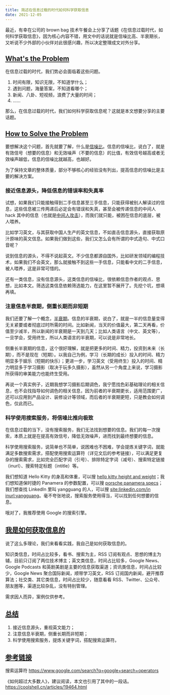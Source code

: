 ```yaml
---
title: 简述在信息过载的时代如何科学获取信息
date: 2021-12-05
---
```


最近，有幸在公司的 brown bag 技术午餐会上分享了话题《在信息过载时代，如何科学获取信息》，因为核心内容不错，用文中的话说就是信噪比高、半衰期长，又听说不少外部的小伙伴对此很感兴趣，所以决定整理成文对外分享。

<!-- more -->

## [What's the Problem](#anchor---what-is-the-problem)

在信息过载的时代，我们势必会面临着这些问题。

1. 时间有限，知识无限，不知道学什么；
2. 遇到问题，海量答案，不知道看哪个；
3. 新闻、八卦、短视频，浪费了大量的时间；
4. ……

那么，在信息过载的时代，我们如何科学获取信息呢？这就是本文想要分享的主要话题。

## [How to Solve the Problem](#anchor---how-to-solve-the-problem)

要想解决这个问题，首先就要了解，什么是[信噪比](https://zh.wikipedia.org/wiki/%E4%BF%A1%E5%99%AA%E6%AF%94)。信息的信噪比，说白了，就是有效信号（想要的信息）和无效噪声（不要的信息）的比值，有效信号越高或者无效噪声越低，信息的信噪比就越高，也越好。

为了保持文章的整体质量，部分不够核心的经验没有列出，提高信息的信噪比是主要的解决方案。

### 接近信息源头，降低信息的错误率和失真率

试想，如果我们只能接触得到二手信息甚至三手信息，只能获得被别人解读过的信息，这些信息被三传两递后必定会有错误和失真，甚至会被传递信息的中间人 hack 其中的信息（也就是[中间人攻击](https://zh.wikipedia.org/wiki/%E4%B8%AD%E9%97%B4%E4%BA%BA%E6%94%BB%E5%87%BB)），而我们就只能，被困在信息的底层，被人喂养。

比如学习英文，与其获取中国人生产的英文信息，不如直击信息源头，直接获取原汁原味的英文信息。如果我们做到这些，我们又怎么会有所谓的中式造句、中式口音呢？

说到信息的源头，不得不说起英文。不少信息都源自国外，比如研发领域的编程技术，如果我们不会英文，那么就接触不到这些一手信息，只能看中文的二手信息，被人喂养，这是非常可惜的。

还有一类信息，没有信息源头，这类信息的信噪比，很依赖信息作者的观点、思想，比如本文。筛选这类信息依赖筛选能力，在这里暂不展开了。先挖个坑，想填再填。

### 注意信息半衰期，侧重长期而非短期

我们还要了解一个概念，[半衰期](https://zh.wikipedia.org/wiki/%E5%8D%8A%E8%A1%B0%E6%9C%9F)。信息的半衰期，说白了，就是一半的信息量变得无关紧要或者彻底过时所需的时间。比如新闻，当天的价值最大，第二天再看，价值至少减半，所以新闻的半衰期是一天到几天；比如人类语言（中文、英文等），一旦学会，受用终生，所以人类语言的半衰期，可以说是非常地长。

侧重长半衰期的信息，这个很好理解，就是把更多的时间、精力，投资到未来（长期），而不是现在（短期）。以我自己为例，学习（长期的成长）投入的时间、精力明显多于娱乐（短期的快乐）；更进一步，学习英文（受用终生）投入的时间、精力明显多于学习摄影（取决于玩多久摄影），虽然从另一个角度上来说，学习摄影所获得的审美能力也能终生受用。

再说一个真实例子，近期我想学习摄影后期调色，我宁愿找色彩基础理论的相关信息，也不会找指导如何调色的相关信息，因为前者的半衰期更长，适用范围更广，还可以应用到产品设计、装修设计等领域，而后者的半衰期更短，只是教会如何调色，仅此而已。

### 科学使用搜索服务，将信噪比推向极致

在信息过载的当下，没有搜索服务，我们无法找到想要的信息。我们的每一次搜索，本质上就是在提高有效信号，降低无效噪声，进而找到最终想要的信息。

科学使用搜索服务，说简单也不简单，说困难也不困难，学会提炼关键字词，就能满足多数搜索需求，搭配使用搜索运算符（详见文后的参考链接），可以满足更复杂的搜索需求，比如完全匹配字词（引号）、排除特定字词（减号）、搜索特定链接（inurl）、搜索特定标题（intitle）等。

我们想知道 Hello Kitty 的身高和体重，可以搜 [hello kitty height and weight](https://www.google.com/search?q=hello+kitty+height+and+weight)；我们想知道保时捷的 Panamera 的参数配置，可以搜 [porsche panamera specs](https://www.google.com/search?q=porsche+panamera+specs)；我们想查找 LinkedIn 里叫 yangguang 的人，可以搜 [site:linkedin.com/in inurl:yangguang](https://www.google.com/search?q=site%3Alinkedin.com%2Fin+inurl%3Ayangguang)。毫不夸张地说，搜索服务使用得当，可以找到任何想要的信息。

哦对了，我推荐使用 Google 的搜索引擎。

## [我是如何获取信息的](#anchor---how-do-i-get-information)

说了这么多理论，我们来看看实践，我自己是如何获取信息的。

知识类信息，时间占比较多，看书、搜索为主，RSS 订阅有观点、思想的博主为辅，目前只订阅了两位技术博主；英文类信息，时间占比较多，Google News、Google Podcasts 和英剧美剧是主要的信息获取渠道；资讯类信息，时间占比较少，Google News 聚合国际新闻，顺带学习英文，RSS 订阅国内新闻，避开推荐算法；社交类、其它类信息，时间占比较少，随意看看 RSS、Twitter、公众号、朋友圈等，渠道比较杂乱，没有特别管理。

需求因人而异，案例仅供参考。

## [总结](#anchor---summary)

1. 接近信息源头，重视英文能力；
2. 注意信息半衰期，侧重长期而非短期；
3. 科学使用搜索服务，提炼关键字词，搭配搜索运算符。

## [参考链接](#anchor---reference-links)

搜索运算符
https://www.google.com/search?q=google+search+operators

《如何超过大多数人》，建议阅读，本文也引用了其中的一段话。
https://coolshell.cn/articles/19464.html

